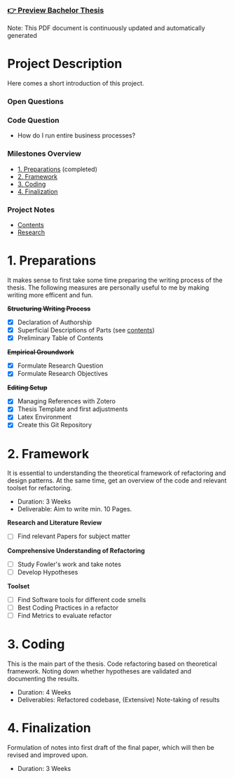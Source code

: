 <!-- ### [👉 Preview Bachelor Thesis](thesis.pdf) -->
### [👉 Preview Bachelor Thesis](https://github.com/fabian-gubler/bachelor-thesis/raw/main/thesis.pdf)

Note: This PDF document is continuously updated and automatically generated

# Project Description
Here comes a short introduction of this project.

### Open Questions

### Code Question
- How do I run entire business processes?

### Milestones Overview
- [1. Preparations](#1.-Preparations) (completed)
- [2. Framework](#2.-Framework)
- [3. Coding](#3.-Coding)
- [4. Finalization](#3.-Finalization)

### Project Notes
- [Contents](https://github.com/fabian-gubler/bachelor-thesis/blob/main/notes/contents.md)
- [Research](https://github.com/fabian-gubler/bachelor-thesis/blob/main/notes/research.md)

# 1. Preparations
It makes sense to first take some time preparing the writing process of the thesis.
The following measures are personally useful to me by making writing more efficent and fun.

~~**Structuring Writing Process**~~
- [x] Declaration of Authorship
- [x] Superficial Descriptions of Parts (see [contents](https://github.com/fabian-gubler/bachelor-thesis/blob/main/notes/contents.md))
- [x] Preliminary Table of Contents

~~**Empirical Groundwork**~~
- [x] Formulate Research Question
- [x] Formulate Research Objectives

~~**Editing Setup**~~
- [x] Managing References with Zotero
- [x] Thesis Template and first adjustments
- [x] Latex Environment
- [x] Create this Git Repository

# 2. Framework
It is essential to understanding the theoretical framework of refactoring and design patterns. At the same time, get an overview of the code and relevant toolset for refactoring.
- Duration: 3 Weeks
- Deliverable: Aim to write min. 10 Pages.

**Research and Literature Review**
- [ ] Find relevant Papers for subject matter

**Comprehensive Understanding of Refactoring**
- [ ] Study Fowler's work and take notes
- [ ] Develop Hypotheses

**Toolset**
- [ ] Find Software tools for different code smells
- [ ] Best Coding Practices in a refactor
- [ ] Find Metrics to evaluate refactor

# 3. Coding
This is the main part of the thesis. Code refactoring based on theoretical framework. Noting down whether hypotheses are validated and documenting the results.
- Duration: 4 Weeks
- Deliverables: Refactored codebase, (Extensive) Note-taking of results

# 4. Finalization
Formulation of notes into first draft of the final paper, which will then be revised and improved upon.
- Duration: 3 Weeks

